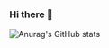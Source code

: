 ### Hi there 👋

![Anurag's GitHub stats](https://github-readme-stats.vercel.app/api?username=anespart1&show_icons=true&theme=radical)
